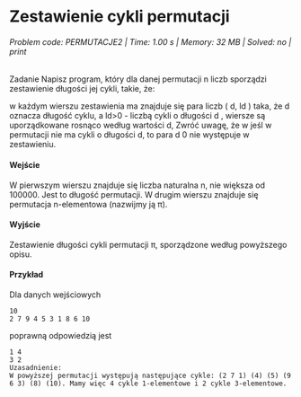 # Zestawienie cykli permutacji
###### Problem code: PERMUTACJE2 \| Time: 1.00 s \| Memory: 32 MB \| Solved: no \| print

Zadanie
Napisz program, który dla danej permutacji n liczb sporządzi zestawienie długości jej cykli, takie, że:

w każdym wierszu zestawienia ma znajduje się para liczb ( d, ld ) taka, że d oznacza długość cyklu, a ld>0 - liczbą cykli o długości d ,
wiersze są uporządkowane rosnąco według wartości d,
Zwróć uwagę, że w jeśl w permutacji nie ma cykli o długości d, to para d 0 nie występuje w zestawieniu.
#### Wejście
W pierwszym wierszu znajduje się liczba naturalna n, nie większa od 100000. Jest to długość permutacji.
W drugim wierszu znajduje się permutacja n-elementowa (nazwijmy ją π).

#### Wyjście
Zestawienie długości cykli permutacji π, sporządzone według powyższego opisu.

#### Przykład
Dla danych wejściowych

```
10
2 7 9 4 5 3 1 8 6 10
```
poprawną odpowiedzią jest
```
1 4
3 2
Uzasadnienie:
W powyższej permutacji występują następujące cykle: (2 7 1) (4) (5) (9 6 3) (8) (10). Mamy więc 4 cykle 1-elementowe i 2 cykle 3-elementowe.
```
